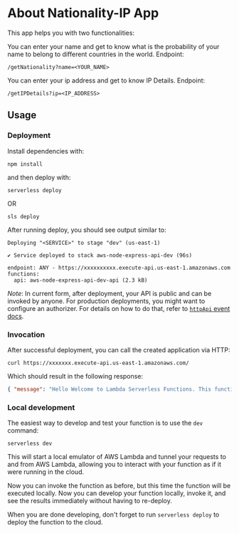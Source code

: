 
# About Nationality-IP App

This app helps you with two functionalities: 

You can enter your name and get to know what is the probability of your name to belong to different countries in the world.
Endpoint: 
```
/getNationality?name=<YOUR_NAME>
```
You can enter your ip address and get to know IP Details.
Endpoint:
```
/getIPDetails?ip=<IP_ADDRESS>
```

## Usage

### Deployment

Install dependencies with:

```
npm install
```

and then deploy with:

```
serverless deploy
```
OR
```
sls deploy
```


After running deploy, you should see output similar to:

```
Deploying "<SERVICE>" to stage "dev" (us-east-1)

✔ Service deployed to stack aws-node-express-api-dev (96s)

endpoint: ANY - https://xxxxxxxxxx.execute-api.us-east-1.amazonaws.com
functions:
  api: aws-node-express-api-dev-api (2.3 kB)
```

_Note_: In current form, after deployment, your API is public and can be invoked by anyone. For production deployments, you might want to configure an authorizer. For details on how to do that, refer to [`httpApi` event docs](https://www.serverless.com/framework/docs/providers/aws/events/http-api/).

### Invocation

After successful deployment, you can call the created application via HTTP:

```
curl https://xxxxxxx.execute-api.us-east-1.amazonaws.com/
```

Which should result in the following response:

```json
{ "message": "Hello Welcome to Lambda Serverless Functions. This function has two endpoints named: /getIPDetails?ip=<IP_ADDRESS> and /getNationality?name=<John>"}
```

### Local development

The easiest way to develop and test your function is to use the `dev` command:

```
serverless dev
```

This will start a local emulator of AWS Lambda and tunnel your requests to and from AWS Lambda, allowing you to interact with your function as if it were running in the cloud.

Now you can invoke the function as before, but this time the function will be executed locally. Now you can develop your function locally, invoke it, and see the results immediately without having to re-deploy.

When you are done developing, don't forget to run `serverless deploy` to deploy the function to the cloud.
